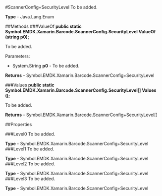 #ScannerConfig+SecurityLevel
To be added.

**Type** - Java.Lang.Enum

##Methods
###ValueOf
**public static Symbol.EMDK.Xamarin.Barcode.ScannerConfig.SecurityLevel ValueOf (string p0);**

To be added.

Parameters: 

* System.String **p0** - To be added.

**Returns** - Symbol.EMDK.Xamarin.Barcode.ScannerConfig+SecurityLevel

###Values
**public static Symbol.EMDK.Xamarin.Barcode.ScannerConfig.SecurityLevel[] Values ();**

To be added.


**Returns** - Symbol.EMDK.Xamarin.Barcode.ScannerConfig+SecurityLevel[]

##Properties

###Level0
To be added.

**Type** - Symbol.EMDK.Xamarin.Barcode.ScannerConfig+SecurityLevel
###Level1
To be added.

**Type** - Symbol.EMDK.Xamarin.Barcode.ScannerConfig+SecurityLevel
###Level2
To be added.

**Type** - Symbol.EMDK.Xamarin.Barcode.ScannerConfig+SecurityLevel
###Level3
To be added.

**Type** - Symbol.EMDK.Xamarin.Barcode.ScannerConfig+SecurityLevel


